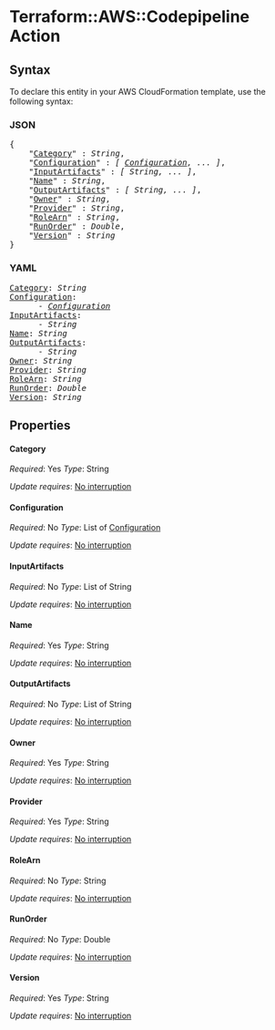 # Terraform::AWS::Codepipeline Action

## Syntax

To declare this entity in your AWS CloudFormation template, use the following syntax:

### JSON

<pre>
{
    "<a href="#category" title="Category">Category</a>" : <i>String</i>,
    "<a href="#configuration" title="Configuration">Configuration</a>" : <i>[ <a href="action-configuration.md">Configuration</a>, ... ]</i>,
    "<a href="#inputartifacts" title="InputArtifacts">InputArtifacts</a>" : <i>[ String, ... ]</i>,
    "<a href="#name" title="Name">Name</a>" : <i>String</i>,
    "<a href="#outputartifacts" title="OutputArtifacts">OutputArtifacts</a>" : <i>[ String, ... ]</i>,
    "<a href="#owner" title="Owner">Owner</a>" : <i>String</i>,
    "<a href="#provider" title="Provider">Provider</a>" : <i>String</i>,
    "<a href="#rolearn" title="RoleArn">RoleArn</a>" : <i>String</i>,
    "<a href="#runorder" title="RunOrder">RunOrder</a>" : <i>Double</i>,
    "<a href="#version" title="Version">Version</a>" : <i>String</i>
}
</pre>

### YAML

<pre>
<a href="#category" title="Category">Category</a>: <i>String</i>
<a href="#configuration" title="Configuration">Configuration</a>: <i>
      - <a href="action-configuration.md">Configuration</a></i>
<a href="#inputartifacts" title="InputArtifacts">InputArtifacts</a>: <i>
      - String</i>
<a href="#name" title="Name">Name</a>: <i>String</i>
<a href="#outputartifacts" title="OutputArtifacts">OutputArtifacts</a>: <i>
      - String</i>
<a href="#owner" title="Owner">Owner</a>: <i>String</i>
<a href="#provider" title="Provider">Provider</a>: <i>String</i>
<a href="#rolearn" title="RoleArn">RoleArn</a>: <i>String</i>
<a href="#runorder" title="RunOrder">RunOrder</a>: <i>Double</i>
<a href="#version" title="Version">Version</a>: <i>String</i>
</pre>

## Properties

#### Category

_Required_: Yes
_Type_: String

_Update requires_: [No interruption](https://docs.aws.amazon.com/AWSCloudFormation/latest/UserGuide/using-cfn-updating-stacks-update-behaviors.html#update-no-interrupt)

#### Configuration

_Required_: No
_Type_: List of <a href="action-configuration.md">Configuration</a>

_Update requires_: [No interruption](https://docs.aws.amazon.com/AWSCloudFormation/latest/UserGuide/using-cfn-updating-stacks-update-behaviors.html#update-no-interrupt)

#### InputArtifacts

_Required_: No
_Type_: List of String

_Update requires_: [No interruption](https://docs.aws.amazon.com/AWSCloudFormation/latest/UserGuide/using-cfn-updating-stacks-update-behaviors.html#update-no-interrupt)

#### Name

_Required_: Yes
_Type_: String

_Update requires_: [No interruption](https://docs.aws.amazon.com/AWSCloudFormation/latest/UserGuide/using-cfn-updating-stacks-update-behaviors.html#update-no-interrupt)

#### OutputArtifacts

_Required_: No
_Type_: List of String

_Update requires_: [No interruption](https://docs.aws.amazon.com/AWSCloudFormation/latest/UserGuide/using-cfn-updating-stacks-update-behaviors.html#update-no-interrupt)

#### Owner

_Required_: Yes
_Type_: String

_Update requires_: [No interruption](https://docs.aws.amazon.com/AWSCloudFormation/latest/UserGuide/using-cfn-updating-stacks-update-behaviors.html#update-no-interrupt)

#### Provider

_Required_: Yes
_Type_: String

_Update requires_: [No interruption](https://docs.aws.amazon.com/AWSCloudFormation/latest/UserGuide/using-cfn-updating-stacks-update-behaviors.html#update-no-interrupt)

#### RoleArn

_Required_: No
_Type_: String

_Update requires_: [No interruption](https://docs.aws.amazon.com/AWSCloudFormation/latest/UserGuide/using-cfn-updating-stacks-update-behaviors.html#update-no-interrupt)

#### RunOrder

_Required_: No
_Type_: Double

_Update requires_: [No interruption](https://docs.aws.amazon.com/AWSCloudFormation/latest/UserGuide/using-cfn-updating-stacks-update-behaviors.html#update-no-interrupt)

#### Version

_Required_: Yes
_Type_: String

_Update requires_: [No interruption](https://docs.aws.amazon.com/AWSCloudFormation/latest/UserGuide/using-cfn-updating-stacks-update-behaviors.html#update-no-interrupt)

